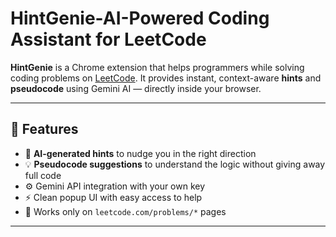 # HintGenie-AI-Powered Coding Assistant for LeetCode

**HintGenie** is a Chrome extension that helps programmers while solving coding problems on [LeetCode](https://leetcode.com/). It provides instant, context-aware **hints** and **pseudocode** using Gemini AI — directly inside your browser.

---

## 🚀 Features

- 🧠 **AI-generated hints** to nudge you in the right direction
- 💡 **Pseudocode suggestions** to understand the logic without giving away full code
- ⚙️ Gemini API integration with your own key
- ⚡ Clean popup UI with easy access to help
- 📄 Works only on `leetcode.com/problems/*` pages

---

